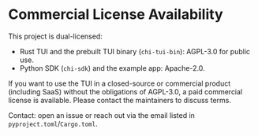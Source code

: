 # Commercial License Availability

This project is dual-licensed:

- Rust TUI and the prebuilt TUI binary (`chi-tui-bin`): AGPL-3.0 for public use.
- Python SDK (`chi-sdk`) and the example app: Apache-2.0.

If you want to use the TUI in a closed-source or commercial product (including SaaS) without the obligations of AGPL-3.0, a paid commercial license is available. Please contact the maintainers to discuss terms.

Contact: open an issue or reach out via the email listed in `pyproject.toml`/`Cargo.toml`.

